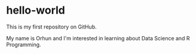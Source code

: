 # hello-world
This is my first repository on GitHub.

My name is Orhun and I'm interested in learning about Data Science and R Programming.
